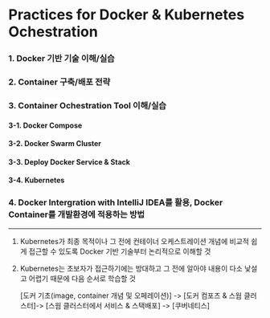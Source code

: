 # Practices for Docker & Kubernetes Ochestration

### 1. Docker 기반 기술 이해/실습

### 2. Container 구축/배포 전략

### 3. Container Ochestration Tool 이해/실습

#### 3-1. Docker Compose 
#### 3-2. Docker Swarm Cluster 
#### 3-3. Deploy Docker Service & Stack
#### 3-4. Kubernetes

### 4. Docker Intergration with IntelliJ IDEA를 활용, Docker Container를 개발환경에 적용하는 방법

---

1. Kubernetes가 최종 목적이나 그 전에 컨테이너 오케스트레이션 개념에 비교적 쉽게 접근할 수 있도록 Docker 기반 기술부터 논리적으로 이해할 것
2. Kubernetes는 초보자가 접근하기에는 방대하고 그 전에 알아야 내용이 다소 낯설고 어렵기 때문에 다음 순서로 학습할 것  

   [도커 기초(image, container 개념 및 오페레이션)] -> [도커 컴포즈 & 스웜 클러스터]-> [스웜 클러스터에서 서비스 & 스택배포] -> [쿠버네티스]

